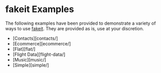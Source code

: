 # fakeit Examples

The following examples have been provided to demonstrate a variety of ways to use [fakeit](https://github.com/bentonam/fakeit).  They are provided as is, use at your discretion.

- [Contacts][contacts/]
- [Ecommerce][ecommerce/]
- [Flat][flat/]
- [Flight Data][flight-data/]
- [Music][music/]
- [Simple][simple/]
